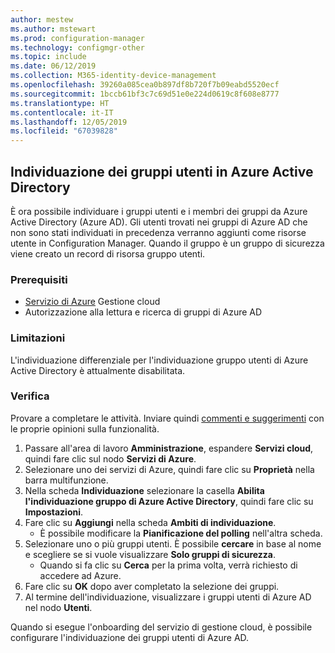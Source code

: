 ```yaml
---
author: mestew
ms.author: mstewart
ms.prod: configuration-manager
ms.technology: configmgr-other
ms.topic: include
ms.date: 06/12/2019
ms.collection: M365-identity-device-management
ms.openlocfilehash: 39260a085cea0b897df8b720f7b09eabd5520ecf
ms.sourcegitcommit: 1bccb61bf3c7c69d51e0e224d0619c8f608e8777
ms.translationtype: HT
ms.contentlocale: it-IT
ms.lasthandoff: 12/05/2019
ms.locfileid: "67039828"
---
```

## <a name="bkmk_aad-disco"></a> Individuazione dei gruppi utenti in Azure Active Directory

<!--3611956-->
È ora possibile individuare i gruppi utenti e i membri dei gruppi da Azure Active Directory (Azure AD). Gli utenti trovati nei gruppi di Azure AD che non sono stati individuati in precedenza verranno aggiunti come risorse utente in Configuration Manager. Quando il gruppo è un gruppo di sicurezza viene creato un record di risorsa gruppo utenti.

### <a name="prerequisites"></a>Prerequisiti

- [Servizio di Azure](/sccm/core/servers/deploy/configure/azure-services-wizard) Gestione cloud
- Autorizzazione alla lettura e ricerca di gruppi di Azure AD

### <a name="limitations"></a>Limitazioni

L'individuazione differenziale per l'individuazione gruppo utenti di Azure Active Directory è attualmente disabilitata.

### <a name="try-it-out"></a>Verifica

Provare a completare le attività. Inviare quindi [commenti e suggerimenti](/sccm/core/understand/find-help#product-feedback) con le proprie opinioni sulla funzionalità.

1. Passare all'area di lavoro **Amministrazione**, espandere **Servizi cloud**, quindi fare clic sul nodo **Servizi di Azure**.
1. Selezionare uno dei servizi di Azure, quindi fare clic su **Proprietà** nella barra multifunzione.
1. Nella scheda **Individuazione** selezionare la casella **Abilita l'individuazione gruppo di Azure Active Directory**, quindi fare clic su **Impostazioni**.
1. Fare clic su **Aggiungi** nella scheda **Ambiti di individuazione**.
    - È possibile modificare la **Pianificazione del polling** nell'altra scheda.
1. Selezionare uno o più gruppi utenti. È possibile **cercare** in base al nome e scegliere se si vuole visualizzare **Solo gruppi di sicurezza**.
    - Quando si fa clic su **Cerca** per la prima volta, verrà richiesto di accedere ad Azure.
1. Fare clic su **OK** dopo aver completato la selezione dei gruppi.
1. Al termine dell'individuazione, visualizzare i gruppi utenti di Azure AD nel nodo **Utenti**.

Quando si esegue l'onboarding del servizio di gestione cloud, è possibile configurare l'individuazione dei gruppi utenti di Azure AD.
